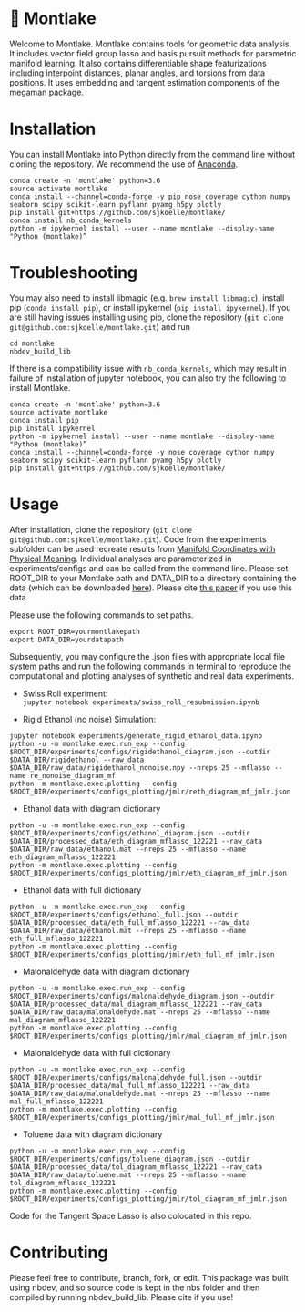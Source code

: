 # 🛶 Montlake
Welcome to Montlake.
Montlake contains tools for geometric data analysis.
It includes vector field group lasso and basis pursuit methods for parametric manifold learning.
It also contains differentiable shape featurizations including interpoint distances, planar angles, and torsions from data positions.
It uses embedding and tangent estimation components of the megaman package.

# Installation
You can install Montlake into Python directly from the command line without cloning the repository. We recommend the use of [Anaconda](www.anaconda.com).

```
conda create -n 'montlake' python=3.6
source activate montlake
conda install --channel=conda-forge -y pip nose coverage cython numpy seaborn scipy scikit-learn pyflann pyamg h5py plotly
pip install git+https://github.com/sjkoelle/montlake/
conda install nb_conda_kernels
python -m ipykernel install --user --name montlake --display-name "Python (montlake)”
```

# Troubleshooting
You may also need to install libmagic (e.g. ```brew install libmagic```), install pip (```conda install pip```), or install ipykernel (```pip install ipykernel```).
If you are still having issues installing using pip, clone the repository (```git clone git@github.com:sjkoelle/montlake.git```) and run

```
cd montlake
nbdev_build_lib
```

If there is a compatibility issue with `nb_conda_kernels`, which may result in failure of installation of jupyter notebook, you can also try the following to install Montlake.

```
conda create -n 'montlake' python=3.6
source activate montlake
conda install pip
pip install ipykernel
python -m ipykernel install --user --name montlake --display-name "Python (montlake)”
conda install --channel=conda-forge -y nose coverage cython numpy seaborn scipy scikit-learn pyflann pyamg h5py plotly
pip install git+https://github.com/sjkoelle/montlake/
```

# Usage

After installation, clone the repository (```git clone git@github.com:sjkoelle/montlake.git```).
Code from the experiments subfolder can be used recreate results from [Manifold Coordinates with Physical Meaning](https://arxiv.org/abs/1811.11891). 
Individual analyses are parameterized in experiments/configs and can be called from the command line.
Please set ROOT_DIR to your Montlake path and DATA_DIR to a directory containing the data (which can be downloaded [here](https://drive.google.com/drive/folders/1MKWF1k6X02K-BaQn4G-L_FjIZGcXPIn_?usp=sharing)). Please cite [this paper](https://www.nature.com/articles/s41467-018-06169-2) if you use this data.

Please use the following commands to set paths.

```
export ROOT_DIR=yourmontlakepath
export DATA_DIR=yourdatapath
```

Subsequently, you may configure the .json files with appropriate local file system paths and run the following commands in terminal to reproduce the computational and plotting analyses of synthetic and real data experiments. 

- Swiss Roll experiment:  
```jupyter notebook experiments/swiss_roll_resubmission.ipynb```

- Rigid Ethanol (no noise) Simulation: 
```
jupyter notebook experiments/generate_rigid_ethanol_data.ipynb
python -u -m montlake.exec.run_exp --config $ROOT_DIR/experiments/configs/rigidethanol_diagram.json --outdir $DATA_DIR/rigidethanol --raw_data $DATA_DIR/raw_data/rigidethanol_nonoise.npy --nreps 25 --mflasso --name re_nonoise_diagram_mf
python -m montlake.exec.plotting --config $ROOT_DIR/experiments/configs_plotting/jmlr/reth_diagram_mf_jmlr.json
```

- Ethanol data with diagram dictionary
```
python -u -m montlake.exec.run_exp --config $ROOT_DIR/experiments/configs/ethanol_diagram.json --outdir $DATA_DIR/processed_data/eth_diagram_mflasso_122221 --raw_data $DATA_DIR/raw_data/ethanol.mat --nreps 25 --mflasso --name eth_diagram_mflasso_122221
python -m montlake.exec.plotting --config $ROOT_DIR/experiments/configs_plotting/jmlr/eth_diagram_mf_jmlr.json
```

- Ethanol data with full dictionary
```
python -u -m montlake.exec.run_exp --config $ROOT_DIR/experiments/configs/ethanol_full.json --outdir $DATA_DIR/processed_data/eth_full_mflasso_122221 --raw_data $DATA_DIR/raw_data/ethanol.mat --nreps 25 --mflasso --name eth_full_mflasso_122221
python -m montlake.exec.plotting --config $ROOT_DIR/experiments/configs_plotting/jmlr/eth_full_mf_jmlr.json
```

- Malonaldehyde data with diagram dictionary
```
python -u -m montlake.exec.run_exp --config $ROOT_DIR/experiments/configs/malonaldehyde_diagram.json --outdir $DATA_DIR/processed_data/mal_diagram_mflasso_122221 --raw_data $DATA_DIR/raw_data/malonaldehyde.mat --nreps 25 --mflasso --name mal_diagram_mflasso_122221
python -m montlake.exec.plotting --config $ROOT_DIR/experiments/configs_plotting/jmlr/mal_diagram_mf_jmlr.json
```

- Malonaldehyde data with full dictionary
```
python -u -m montlake.exec.run_exp --config $ROOT_DIR/experiments/configs/malonaldehyde_full.json --outdir $DATA_DIR/processed_data/mal_full_mflasso_122221 --raw_data $DATA_DIR/raw_data/malonaldehyde.mat --nreps 25 --mflasso --name mal_full_mflasso_122221
python -m montlake.exec.plotting --config $ROOT_DIR/experiments/configs_plotting/jmlr/mal_full_mf_jmlr.json
```
- Toluene data with diagram dictionary
```
python -u -m montlake.exec.run_exp --config $ROOT_DIR/experiments/configs/toluene_diagram.json --outdir $DATA_DIR/processed_data/tol_diagram_mflasso_122221 --raw_data $DATA_DIR/raw_data/toluene.mat --nreps 25 --mflasso --name tol_diagram_mflasso_122221
python -m montlake.exec.plotting --config $ROOT_DIR/experiments/configs_plotting/jmlr/tol_diagram_mf_jmlr.json
```

Code for the Tangent Space Lasso is also colocated in this repo.

# Contributing

Please feel free to contribute, branch, fork, or edit.
This package was built using nbdev, and so source code is kept in the nbs folder and then compiled by running nbdev_build_lib.
Please cite if you use!

